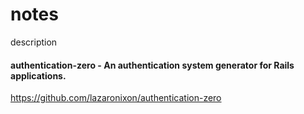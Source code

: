 # notes

description

#### authentication-zero - An authentication system generator for Rails applications.

https://github.com/lazaronixon/authentication-zero
